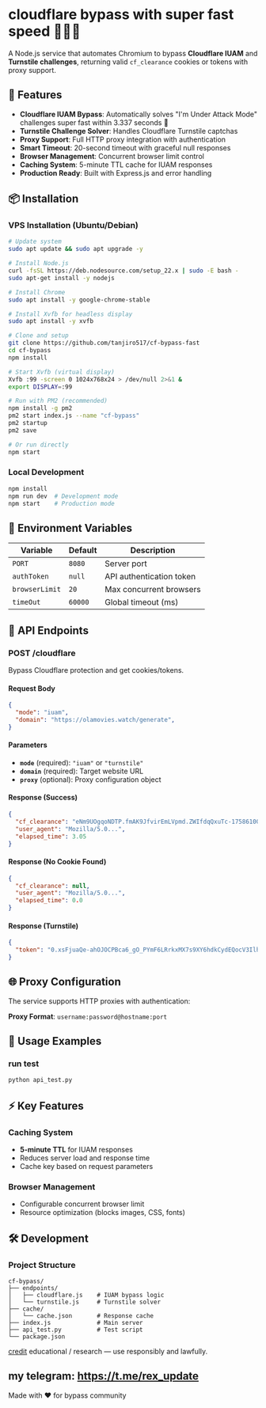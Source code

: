 # cloudflare bypass with super fast speed 🚀🚀💖

A Node.js service that automates Chromium to bypass **Cloudflare IUAM** and **Turnstile challenges**, returning valid `cf_clearance` cookies or tokens with proxy support.

## 🚀 Features

- **Cloudflare IUAM Bypass**: Automatically solves "I'm Under Attack Mode" challenges super fast within 3.337 seconds 💖
- **Turnstile Challenge Solver**: Handles Cloudflare Turnstile captchas
- **Proxy Support**: Full HTTP proxy integration with authentication
- **Smart Timeout**: 20-second timeout with graceful null responses
- **Browser Management**: Concurrent browser limit control
- **Caching System**: 5-minute TTL cache for IUAM responses
- **Production Ready**: Built with Express.js and error handling

## 📦 Installation

### VPS Installation (Ubuntu/Debian)
```bash
# Update system
sudo apt update && sudo apt upgrade -y

# Install Node.js
curl -fsSL https://deb.nodesource.com/setup_22.x | sudo -E bash -
sudo apt-get install -y nodejs

# Install Chrome
sudo apt install -y google-chrome-stable

# Install Xvfb for headless display
sudo apt install -y xvfb

# Clone and setup
git clone https://github.com/tanjiro517/cf-bypass-fast
cd cf-bypass
npm install

# Start Xvfb (virtual display)
Xvfb :99 -screen 0 1024x768x24 > /dev/null 2>&1 &
export DISPLAY=:99

# Run with PM2 (recommended)
npm install -g pm2
pm2 start index.js --name "cf-bypass"
pm2 startup
pm2 save

# Or run directly
npm start
```

### Local Development
```bash
npm install
npm run dev  # Development mode
npm start    # Production mode
```

## 🔧 Environment Variables

| Variable | Default | Description |
|----------|---------|-------------|
| `PORT` | `8080` | Server port |
| `authToken` | `null` | API authentication token |
| `browserLimit` | `20` | Max concurrent browsers |
| `timeOut` | `60000` | Global timeout (ms) |

## 📡 API Endpoints

### POST /cloudflare

Bypass Cloudflare protection and get cookies/tokens.

#### Request Body
```json
{
  "mode": "iuam",
  "domain": "https://olamovies.watch/generate",
}
```

#### Parameters
- **`mode`** (required): `"iuam"` or `"turnstile"`
- **`domain`** (required): Target website URL
- **`proxy`** (optional): Proxy configuration object

#### Response (Success)
```json
{
  "cf_clearance": "eNm9UOgqoNDTP.fmAK9JfvirEmLVpmd.ZWIfdqQxuTc-1758610092-1.2-2NwZwW6nK23HrAH71MtvOek9vCiiS7pUBGIPtra_gSBxYxY2csa6hW0j7i...",
  "user_agent": "Mozilla/5.0...",
  "elapsed_time": 3.05
}
```

#### Response (No Cookie Found)
```json
{
  "cf_clearance": null,
  "user_agent": "Mozilla/5.0...",
  "elapsed_time": 0.0
}
```

#### Response (Turnstile)
```json
{
  "token": "0.xsFjuaQe-ahOJOCPBca6_gO_PYmF6LRrkxMX7s9XY6hdkCydEQocV3IlhGNgxa-X9KGS1lPoWScPSAPsUieuG-gyAazbguBUogGpqX9Ft..."
}
```

## 🌐 Proxy Configuration

The service supports HTTP proxies with authentication:

**Proxy Format**: `username:password@hostname:port`

## 📝 Usage Examples

### run test
```bash
python api_test.py
```

## ⚡ Key Features

### Caching System
- **5-minute TTL** for IUAM responses
- Reduces server load and response time
- Cache key based on request parameters

### Browser Management
- Configurable concurrent browser limit
- Resource optimization (blocks images, CSS, fonts)

## 🛠 Development

### Project Structure
```
cf-bypass/
├── endpoints/
│   ├── cloudflare.js    # IUAM bypass logic
│   └── turnstile.js     # Turnstile solver
├── cache/
│   └── cache.json       # Response cache
├── index.js             # Main server
├── api_test.py          # Test script
└── package.json
```

[credit](https://github.com/ZFC-Digital/cf-clearance-scraper)
educational / research — use responsibly and lawfully.

my telegram: https://t.me/rex_update
---
Made with ❤️ for bypass community
